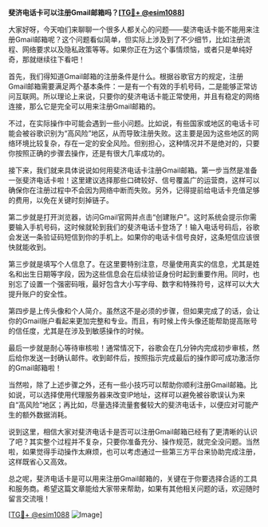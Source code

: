 **斐济电话卡可以注册Gmail邮箱吗？[[TG💪+ @esim1088](https://t.me/s/esim1088)]**

大家好呀，今天咱们来聊聊一个很多人都关心的问题——斐济电话卡能不能用来注册Gmail邮箱呢？这个问题看似简单，但实际上涉及到了不少细节，比如注册流程、网络要求以及隐私政策等等。如果你正在为这个事情烦恼，或者只是单纯好奇，那就继续往下看吧！

首先，我们得知道Gmail邮箱的注册条件是什么。根据谷歌官方的规定，注册Gmail邮箱需要满足两个基本条件：一是有一个有效的手机号码，二是能够正常访问互联网。所以理论上来说，只要你的斐济电话卡能正常使用，并且有稳定的网络连接，那么它是完全可以用来注册Gmail邮箱的。

不过，在实际操作中可能会遇到一些小问题。比如说，有些国家或地区的电话卡可能会被谷歌识别为“高风险”地区，从而导致注册失败。这主要是因为这些地区的网络环境比较复杂，存在一定的安全风险。但别担心，这种情况并不是绝对的，只要你按照正确的步骤去操作，还是有很大几率成功的。

接下来，我们就来具体说说如何用斐济电话卡注册Gmail邮箱。第一步当然是准备一张斐济电话卡啦！这里建议选择那些口碑较好、信号覆盖广的运营商，这样可以确保你在注册过程中不会因为网络中断而失败。另外，记得提前给电话卡充值足够的费用，以免在关键时刻掉链子。

第二步就是打开浏览器，访问Gmail官网并点击“创建账户”。这时系统会提示你需要输入手机号码，这时候就轮到我们的斐济电话卡登场了！输入电话号码后，谷歌会发送一条验证码短信到你的手机上。如果你的电话卡信号良好，这条短信应该很快就能收到。

第三步就是填写个人信息了。在这里要特别注意，尽量使用真实的信息，尤其是姓名和出生日期等字段，因为这些信息会在后续验证身份时起到重要作用。同时，也别忘了设置一个强密码哦，最好包含大小写字母、数字和特殊符号，这样可以大大提升账户的安全性。

第四步是上传头像和个人简介。虽然这不是必须的步骤，但如果完成了的话，会让你的Gmail账户看起来更加完整和专业。而且，有时候上传头像还能帮助提高账号的信任度，尤其是在涉及到敏感操作的时候。

最后一步就是耐心等待审核啦！通常情况下，谷歌会在几分钟内完成初步审核，然后给你发送一封确认邮件。收到邮件后，按照指示完成最后的操作即可成功激活你的Gmail邮箱啦！

当然啦，除了上述步骤之外，还有一些小技巧可以帮助你顺利注册Gmail邮箱。比如说，可以选择使用代理服务器来改变IP地址，这样可以避免被谷歌误认为来自“高风险”地区；再比如，尽量选择流量套餐较大的斐济电话卡，以便应对可能产生的额外数据消耗。

说到这里，相信大家对斐济电话卡是否可以注册Gmail邮箱已经有了更清晰的认识了吧？其实整个过程并不复杂，只要你准备充分、操作规范，就完全没问题。当然啦，如果觉得手动操作太麻烦，也可以考虑通过一些第三方平台来协助完成注册，这样既省心又高效。

总之呢，斐济电话卡是可以用来注册Gmail邮箱的，关键在于你要选择合适的工具和服务商。希望这篇文章能给大家带来帮助，如果有其他相关问题的话，欢迎随时留言交流哦！

[[TG💪+ @esim1088](https://t.me/s/esim1088) ![Image](https://i.postimg.cc/4NQfJmqS/Snipaste-2025-05-13-00-14-12.png)]